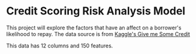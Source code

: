 # Credit Scoring Risk Analysis Model
This project will explore the factors that have an affect on a borrower's likelihood to repay. The data source is from <a href="https://www.kaggle.com/competitions/GiveMeSomeCredit/"> Kaggle's Give me Some Credit</a>

This data has 12 columns and 150 features.


